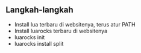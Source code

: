## Langkah-langkah

- Install lua terbaru di websitenya, terus atur PATH
- Install luarocks terbaru di websitenya
- luarocks init
- luarocks install split